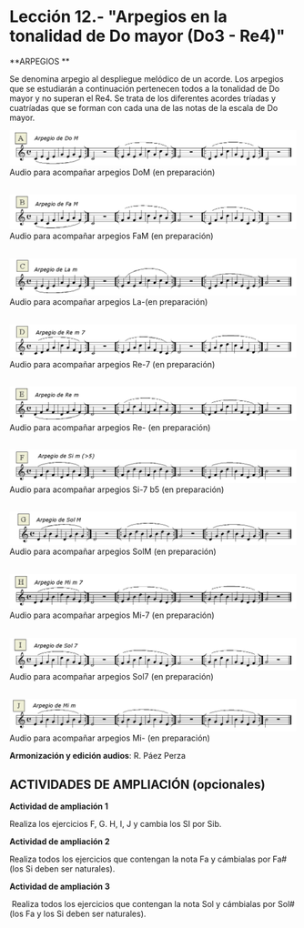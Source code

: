 
# Lección 12.- "Arpegios en la tonalidad de Do mayor (Do3 - Re4)"

**ARPEGIOS **

Se denomina arpegio al despliegue melódico de un acorde. Los arpegios que se estudiarán a continuación pertenecen todos a la tonalidad de Do mayor y no superan el Re4. Se trata de los diferentes acordes tríadas y cuatríadas que se forman con cada una de las notas de la escala de Do mayor.

![](/assets/EjerFla_Arpegio1_DoM.gif)
Audio para acompañar arpegios DoM (en preparación)
<br />
<br />





![](/assets/EjerFla_Arpegio2_FaM.gif)
Audio para acompañar arpegios FaM (en preparación)
<br />
<br />





![](/assets/EjerFla_Arpegio3_Lam.gif)
Audio para acompañar arpegios La-(en preparación)
<br />
<br />


![](/assets/EjerFla_Arpegio4_Re-7.gif)
Audio para acompañar arpegios Re-7 (en preparación)
<br />
<br />


![](/assets/EjerFla_Arpegio5_Re-.gif)
Audio para acompañar arpegios Re- (en preparación)
<br />
<br />


![](/assets/EjerFla_Arpegio6_Si-7b5.gif)
Audio para acompañar arpegios Si-7 b5 (en preparación) 
<br />
<br />


![](/assets/EjerFla_Arpegio7_SolM.gif)
Audio para acompañar arpegios SolM (en preparación) 
<br />
<br />


![](/assets/EjerFla_Arpegio8_Mi-7.gif)
Audio para acompañar arpegios Mi-7 (en preparación)
<br />
<br />


![](/assets/EjerFla_Arpegio9_Sol7.gif)
Audio para acompañar arpegios Sol7 (en preparación)
<br />
<br />


![](/assets/EjerFla_Arpegio10_Mi-.gif)
Audio para acompañar arpegios Mi- (en preparación)

**Armonización y edición audios**: R. Páez Perza
<br />



## ACTIVIDADES DE AMPLIACIÓN (opcionales)

**Actividad de ampliación 1**

Realiza los ejercicios F, G. H, I, J y cambia los SI por Sib. 

**Actividad de ampliación 2**

Realiza todos los ejercicios que contengan la nota Fa y cámbialas por Fa# (los Si deben ser naturales).

**Actividad de ampliación 3**

 Realiza todos los ejercicios que contengan la nota Sol y cámbialas por Sol# (los Fa y los Si deben ser naturales).
